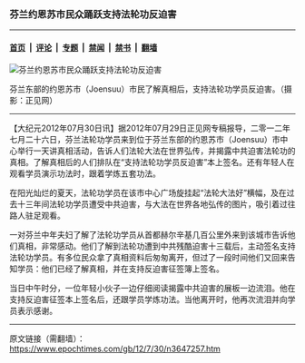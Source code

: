 ### 芬兰约恩苏市民众踊跃支持法轮功反迫害

---

#### [首页](../../../..?n3647257) &nbsp;|&nbsp; [评论](../../../../../epoch-comment?n3647257) &nbsp;|&nbsp; [专题](../../../../../epoch-special?n3647257) &nbsp;|&nbsp; [禁闻](../../../../../epoch-news?n3647257) &nbsp;|&nbsp; [禁书](../../../../../books?n3647257) &nbsp;|&nbsp; [翻墙](https://github.com/gfw-breaker/nogfw/blob/master/README.md?n3647257)


<div><img alt="芬兰约恩苏市民众踊跃支持法轮功反迫害" class="attachment-djy_600_400 size-djy_600_400 wp-post-image" src="https://i.epochtimes.com/assets/uploads/2012/07/1207300831251858.jpg"/>
<div class="caption">
 <p>
  芬兰东部的约恩苏市（Joensuu）市民了解真相后，支持法轮功学员反迫害。（摄影：正见网）
 </p>
</div></div><hr/><div class="post_content" id="artbody" itemprop="articleBody">
 <!-- article content begin -->
 <p>
  【大纪元2012年07月30日讯】据2012年07月29日正见网专稿报导，二零一二年七月二十六日，芬兰法轮功学员来到位于芬兰东部的约恩苏市（Joensuu）市中心举行一天讲真相活动，告诉人们法轮大法在世界弘传，并揭露中共迫害法轮功的真相。了解真相后的人们排队在“支持法轮功学员反迫害”本上签名。还有年轻人在观看学员演示功法时，跟着学炼五套功法。
 </p>
 <p>
  在阳光灿烂的夏天，法轮功学员在该市中心广场旋挂起“法轮大法好”横幅，及在过去十三年间法轮功学员遭受中共迫害，与大法在世界各地弘传的图片，吸引着过往路人驻足观看。
 </p>
 <p>
  一对芬兰中年夫妇了解了法轮功学员从首都赫尔辛基几百公里外来到该城市告诉他们真相，非常感动。他们了解到法轮功遭到中共残酷迫害十三载后，主动签名支持法轮功学员。有多位民众拿了真相资料后匆匆离开，但过了一段时间他们又回来告知学员：他们已经了解真相，并在支持反迫害征签簿上签名。
 </p>
 <p>
  当日中午时分，一位年轻小伙子一边仔细阅读揭露中共迫害的展板一边流泪。他在支持反迫害征签本上签名后，还跟学员学炼功法。当他离开时，他再次流泪并向学员表示感谢。
 </p>
 <!-- article content end -->
 <div id="below_article_ad">
 </div>
</div>


---

原文链接（需翻墙）：https://www.epochtimes.com/gb/12/7/30/n3647257.htm